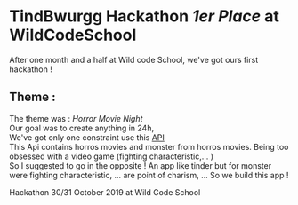 # TindBwurgg Hackathon _1er Place_ at WildCodeSchool
After one month and a half at Wild code School, we've got ours first hackathon ! 

## Theme : 
 The theme was : _Horror Movie Night_  
Our goal was to create anything in 24h,  
We've got only one constraint use this [API](https://hackathon-wild-hackoween.herokuapp.com/)  
This Api contains horros movies and monster from horros movies. Being too obsessed with a video game (fighting characteristic,... )  
So I suggested to go in the opposite ! An app like tinder but for monster were fighting characteristic, ... are point of charism, ...
So we build this app !

Hackathon 30/31 October 2019 at Wild Code School
